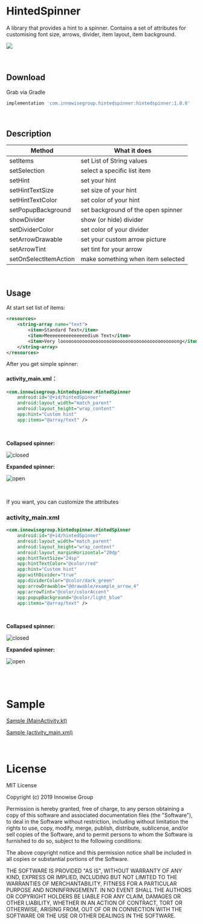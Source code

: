 # HintedSpinner

A library that provides a hint to a spinner. Contains a set of attributes for customising font size, arrows, divider, item layout, item background.

![](./sample.gif)
<br/>
<br/>
<br/>

## Download

Grab via Gradle
```gradle
implementation 'com.innowisegroup.hintedspinner:hintedspinner:1.0.0'
```
<br/>

## Description

| Method | What it does |
|----------------|---------|
| setItems | set List of String values |
| setSelection | select a specific list item |
| setHint | set your hint |
| setHintTextSize | set size of your hint|
| setHintTextColor | set color of your hint |
| setPopupBackground | set background of the open spinner |
| showDivider | show (or hide) divider |
| setDividerColor | set color of your divider |
| setArrowDrawable | set your custom arrow picture |
| setArrowTint | set tint for your arrow |
| setOnSelectItemAction | make something when item selected |

<br/>

## Usage

At start set list of items:
```xml
<resources>
    <string-array name="text">
        <item>Standard Text</item>
        <item>Meeeeeeeeeeeeeeedium Text</item>
        <item>Very looooooooooooooooooooooooooooooooooooooooooong</item>
    </string-array>
</resources>
```

After you get simple spinner:

#### **activity_main.xml：**
```xml
<com.innowisegroup.hintedspinner.HintedSpinner
    android:id="@+id/hintedSpinner"
    android:layout_width="match_parent"
    android:layout_height="wrap_content"
    app:hint="Custom hint"
    app:items="@array/text" />
```
<br/>

__Collapsed spinner:__

![closed](./withoutAttrsClosed.jpg)

__Expanded spinner:__

![open](./withoutAttrsOpen.jpg)

<br/>

If you want, you can customize the attributes

### **activity_main.xml**
```xml
<com.innowisegroup.hintedspinner.HintedSpinner
    android:id="@+id/hintedSpinner"
    android:layout_width="match_parent"
    android:layout_height="wrap_content"
    android:layout_marginHorizontal="20dp"
    app:hintTextSize="24sp"
    app:hintTextColor="@color/red"
    app:hint="Custom hint"
    app:withDivider="true"
    app:dividerColor="@color/dark_green"
    app:arrowDrawable="@drawable/example_arrow_4"
    app:arrowTint="@color/colorAccent"
    app:popupBackground="@color/light_blue"
    app:items="@array/text" />

```

<br/>

__Collapsed spinner:__

![closed](./withAttrsClosed.jpg)

__Expanded spinner:__

![open](./withAttrsOpen.jpg)

<br/>
<br/>

# Sample

[Sample (MainActivity.kt)](https://github.com/Mobile-Innowise-Group/HintedSpinner/blob/refactor/readme/app/src/main/java/com/innowisegroup/hintedspinner/sample/MainActivity.kt)

[Sample (activity_main.xml)](https://github.com/Mobile-Innowise-Group/HintedSpinner/blob/refactor/readme/app/src/main/res/layout/activity_main.xml)

<br/>

# License

MIT License


Copyright (c) 2019 Innowise Group


Permission is hereby granted, free of charge, to any person obtaining a copy of this software and associated documentation files (the "Software"), to deal in the Software without restriction, including without limitation the rights to use, copy, modify, merge, publish, distribute, sublicense, and/or sell copies of the Software, and to permit persons to whom the Software is furnished to do so, subject to the following conditions:


The above copyright notice and this permission notice shall be included in all copies or substantial portions of the Software.


THE SOFTWARE IS PROVIDED "AS IS", WITHOUT WARRANTY OF ANY KIND, EXPRESS OR IMPLIED, INCLUDING BUT NOT LIMITED TO THE WARRANTIES OF MERCHANTABILITY, FITNESS FOR A PARTICULAR PURPOSE AND NONINFRINGEMENT. IN NO EVENT SHALL THE AUTHORS OR COPYRIGHT HOLDERS BE LIABLE FOR ANY CLAIM, DAMAGES OR OTHER LIABILITY, WHETHER IN AN ACTION OF CONTRACT, TORT OR OTHERWISE, ARISING FROM, OUT OF OR IN CONNECTION WITH THE SOFTWARE OR THE USE OR OTHER DEALINGS IN THE SOFTWARE.
